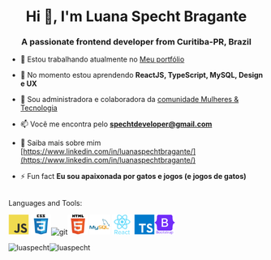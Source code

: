 <h1 align="center">Hi 👋, I'm Luana Specht Bragante</h1>
<h3 align="center">A passionate frontend developer from Curitiba-PR, Brazil</h3>

- 🔭 Estou trabalhando atualmente no [Meu portfólio](https://github.com/LuaSpecht/portfolio)

- 🌱 No momento estou aprendendo **ReactJS, TypeScript, MySQL, Design e UX**

- 👯 Sou administradora e colaboradora da [comunidade Mulheres & Tecnologia]([https://chat.whatsapp.com/D2koZEA7Pz23sEMBIwJA6T](https://linktr.ee/mulheresetecnologia))

- 📫 Você me encontra pelo **spechtdeveloper@gmail.com**

- 📄 Saiba mais sobre mim [https://www.linkedin.com/in/luanaspechtbragante/](https://www.linkedin.com/in/luanaspechtbragante/)

- ⚡ Fun fact **Eu sou apaixonada por gatos e jogos (e jogos de gatos)**

##

Languages and Tools:
<p align="left">
<img src="https://raw.githubusercontent.com/devicons/devicon/master/icons/javascript/javascript-original.svg" alt="javascript" width="40" height="40"/>
<img src="https://raw.githubusercontent.com/devicons/devicon/master/icons/css3/css3-original-wordmark.svg" alt="css3" width="40" height="40"/><img src="https://www.vectorlogo.zone/logos/git-scm/git-scm-icon.svg" alt="git" width="40" height="40"/><img src="https://raw.githubusercontent.com/devicons/devicon/master/icons/html5/html5-original-wordmark.svg" alt="html5" width="40" height="40"/> <img src="https://raw.githubusercontent.com/devicons/devicon/master/icons/mysql/mysql-original-wordmark.svg" alt="mysql" width="40" height="40"/> <img src="https://raw.githubusercontent.com/devicons/devicon/master/icons/react/react-original-wordmark.svg" alt="react" width="40" height="40"/> <img src="https://raw.githubusercontent.com/devicons/devicon/master/icons/typescript/typescript-original.svg" alt="typescript" width="40" height="40"/><img src="https://raw.githubusercontent.com/devicons/devicon/master/icons/bootstrap/bootstrap-plain-wordmark.svg" alt="bootstrap" width="40" height="40"/></p>

<p><img align="left" src="https://github-readme-stats.vercel.app/api?username=luaspecht&show_icons=true&locale=en&theme=tokyonight" alt="luaspecht" /></p>
<p><img src="https://github-readme-stats.vercel.app/api/top-langs?username=luaspecht&show_icons=true&locale=en&layout=compact&theme=tokyonight" alt="luaspecht" /></p>

